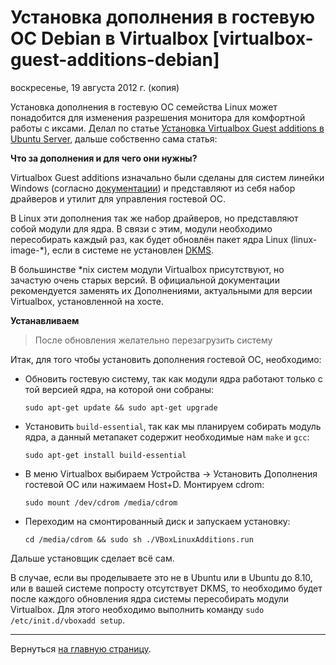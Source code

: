 # Установка дополнения в гостевую ОС Debian в Virtualbox [virtualbox-guest-additions-debian]

воскресенье, 19 августа 2012 г. (копия)

Установка дополнения в гостевую ОС семейства Linux может понадобится для изменения разрешения монитора для комфортной работы с иксами.
Делал по статье [Установка Virtualbox Guest additions в Ubuntu Server](http://stuff-coding.blogspot.com/2011/07/virtualbox-guest-additions-ubuntu.html), дальше собственно сама статья:

**Что за дополнения и для чего они нужны?**

Virtualbox Guest additions изначально были сделаны для систем линейки Windows (согласно [документации](http://www.virtualbox.org/manual/ch04.html#additions-windows)) и представляют из себя набор драйверов и утилит для управления гостевой ОС.

В Linux эти дополнения так же набор драйверов, но представляют собой модули для ядра. В связи с этим, модули необходимо пересобирать каждый раз, как будет обновлён пакет ядра Linux (linux-image-*), если в системе не установлен [DKMS](http://ru.wikipedia.org/wiki/Dynamic_Kernel_Module_Support).

В большинстве *nix систем модули Virtualbox присутствуют, но зачастую очень старых версий. В официальной документации рекомендуется заменять их Дополнениями, актуальными для версии Virtualbox, установленной на хосте.

**Устанавливаем**

> После обновления желательно перезагрузить систему

Итак, для того чтобы установить дополнения гостевой ОС, необходимо:

- Обновить гостевую систему, так как модули ядра работают только с той версией ядра, на которой они собраны:
    
    `sudo apt-get update && sudo apt-get upgrade`

- Установить `build-essential`, так как мы планируем собирать модуль ядра, а данный метапакет содержит необходимые нам `make` и `gcc`:
    
    `sudo apt-get install build-essential`

- В меню Virtualbox выбираем Устройства → Установить Дополнения гостевой ОС или нажимаем Host+D. Монтируем cdrom:
    
    `sudo mount /dev/cdrom /media/cdrom`

- Переходим на смонтированный диск и запускаем установку:
    
    `cd /media/cdrom && sudo sh ./VBoxLinuxAdditions.run`


Дальше установщик сделает всё сам.

В случае, если вы проделываете это не в Ubuntu или в Ubuntu до 8.10, или в вашей системе попросту отсутствует DKMS, то необходимо будет после каждого обновления ядра системы пересобирать модули Virtualbox. Для этого необходимо выполнить команду `sudo /etc/init.d/vboxadd setup`.


----------

Вернуться  [на главную страницу](../../index.html).












